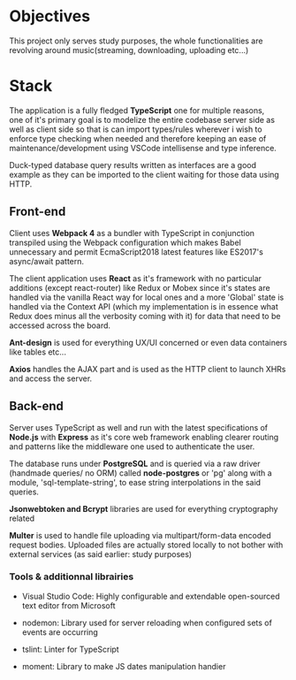 
# Objectives
This project only serves study purposes,
the whole functionalities are revolving around music(streaming, downloading, uploading etc...)

# Stack
The application is a fully fledged **TypeScript** one for multiple reasons,  
one of it's primary goal is to modelize the entire codebase server side as well as client side so that is can import types/rules wherever i wish
to enforce type checking when needed and therefore keeping an ease of maintenance/development using VSCode intellisense and type inference.

Duck-typed database query results written as interfaces are a good example as they can be imported to the client waiting for those data using HTTP.

## Front-end
Client uses **Webpack 4** as a bundler with TypeScript in conjunction transpiled using the Webpack configuration which makes Babel unnecessary and permit EcmaScript2018 latest features like ES2017's async/await pattern.

The client application uses **React** as it's framework with no particular additions (except react-router) like Redux or Mobex since it's states are handled via the vanilla React way for local ones and a more 'Global' state is handled via the Context API (which my implementation is in essence what Redux does minus all the verbosity coming with it) for data that need to be accessed across the board.

**Ant-design** is used for everything UX/UI concerned or even data containers like tables etc...

**Axios** handles the AJAX part and is used as the HTTP client to launch XHRs and access the server.

## Back-end
Server uses TypeScript as well and run with the latest specifications of **Node.js** with **Express** as it's core web framework enabling clearer routing and patterns like the middleware one used to authenticate the user.

The database runs under **PostgreSQL** and is queried via a raw driver (handmade queries/ no ORM) called **node-postgres** or 'pg' along with a module, 'sql-template-string', to ease string interpolations in the said queries.

**Jsonwebtoken and Bcrypt** libraries are used for everything cryptography related

**Multer** is used to handle file uploading via multipart/form-data encoded request bodies. Uploaded files are actually stored locally to not bother with external services (as said earlier: study purposes)

### Tools & additionnal librairies
* Visual Studio Code: Highly configurable and extendable open-sourced text editor from Microsoft

* nodemon: Library used for server reloading when configured sets of events are occurring

* tslint: Linter for TypeScript

* moment: Library to make JS dates manipulation handier

